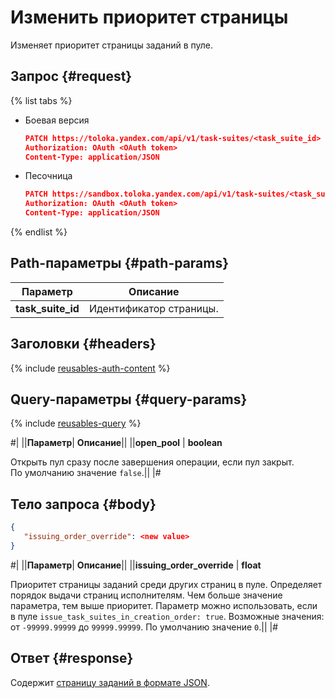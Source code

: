 # Изменить приоритет страницы

Изменяет приоритет страницы заданий в пуле.

## Запрос {#request}

{% list tabs %}

- Боевая версия

  ```json
  PATCH https://toloka.yandex.com/api/v1/task-suites/<task_suite_id>
  Authorization: OAuth <OAuth token>
  Content-Type: application/JSON
  ```

- Песочница

  ```json
  PATCH https://sandbox.toloka.yandex.com/api/v1/task-suites/<task_suite_id>
  Authorization: OAuth <OAuth token>
  Content-Type: application/JSON
  ```

{% endlist %}

## Path-параметры {#path-params}

Параметр | Описание
----- | -----
**task_suite_id** | Идентификатор страницы.


## Заголовки {#headers}

{% include [reusables-auth-content](../_includes/reusables/id-reusables/auth-content.md) %}


## Query-параметры {#query-params}

{% include [reusables-query](../_includes/reusables/id-reusables/query.md) %}


#|
||**Параметр**| **Описание**||
||**open_pool** | **boolean**

Открыть пул сразу после завершения операции, если пул закрыт. По умолчанию значение `false`.||
|#


## Тело запроса {#body}

```json
{
   "issuing_order_override": <new value>
}
```

#|
||**Параметр**| **Описание**||
||**issuing_order_override** | **float**

Приоритет страницы заданий среди других страниц в пуле. Определяет порядок выдачи страниц исполнителям. Чем больше значение параметра, тем выше приоритет.
Параметр можно использовать, если в пуле `issue_task_suites_in_creation_order: true`.
Возможные значения: от `-99999.99999` до `99999.99999`.
По умолчанию значение `0`.||
|#


## Ответ {#response}

Содержит [страницу заданий в формате JSON](task-suite.md).

